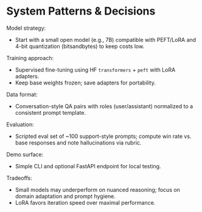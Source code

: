 # System Patterns & Decisions

Model strategy:
- Start with a small open model (e.g., 7B) compatible with PEFT/LoRA and 4-bit quantization (bitsandbytes) to keep costs low.

Training approach:
- Supervised fine-tuning using HF `transformers` + `peft` with LoRA adapters.
- Keep base weights frozen; save adapters for portability.

Data format:
- Conversation-style QA pairs with roles (user/assistant) normalized to a consistent prompt template.

Evaluation:
- Scripted eval set of ~100 support-style prompts; compute win rate vs. base responses and note hallucinations via rubric.

Demo surface:
- Simple CLI and optional FastAPI endpoint for local testing.

Tradeoffs:
- Small models may underperform on nuanced reasoning; focus on domain adaptation and prompt hygiene.
- LoRA favors iteration speed over maximal performance.

